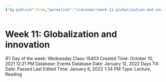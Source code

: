 ```yaml
---
{"dg-publish":true,"permalink":"/calendar/week-11-globalization-and-innovation/"}
---
```


# Week 11: Globalization and innovation

(F) Day of the week: Wednesday
Class: IS403
Created Time: October 10, 2021 12:21 PM
Database: Events Database
Date: January 12, 2022
Days Till Date: Passed
Last Edited Time: January 6, 2022 1:34 PM
Type: Lecture, Reading